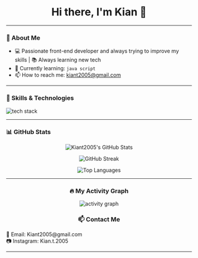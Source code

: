 
<h1 align="center">Hi there, I'm Kian 👋</h1>

---

### 🧠 About Me
- 💻 Passionate front-end developer and always trying to improve my skills | 📚 Always learning new tech
- 🌱 Currently learning: `java script`
- 📫 How to reach me: [kiant2005@gmail.com](mailto:kiant2005@gmail.com)

---

### 🚀 Skills & Technologies

<p align="left">
  <img src="https://skillicons.dev/icons?i=html,css,bootstrap,js,git,github,vscode" alt="tech stack" />
</p>

---

### 📊 GitHub Stats

<div align="center">

![Kiant2005's GitHub Stats](https://github-readme-stats.vercel.app/api?username=Kiant2005&show_icons=true&theme=tokyonight&hide_border=true)

![GitHub Streak](https://github-readme-streak-stats.herokuapp.com?user=Kiant2005&theme=tokyonight&hide_border=true)

![Top Languages](https://github-readme-stats.vercel.app/api/top-langs/?username=Kiant2005&layout=compact&theme=tokyonight&hide_border=true)

---

### 🔥 My Activity Graph

<p align="center">
  <img src="https://github-readme-activity-graph.vercel.app/graph?username=Kiant2005&theme=tokyo-night" alt="activity graph" />
</p>

### 📫 Contact Me

<p align="left">
  📧 Email: Kiant2005@gmail.com
  <br>
  📷 Instagram: Kian.t.2005
</p>

---

</div>

